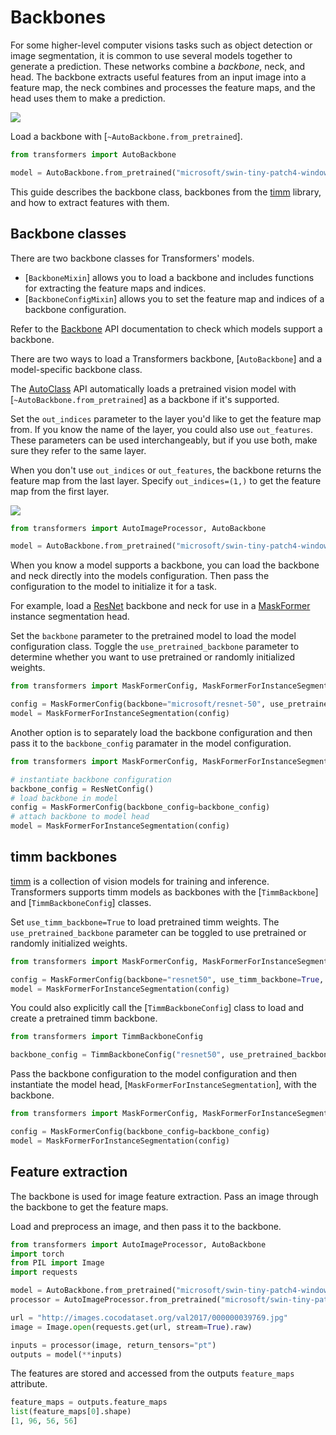 <!--Copyright 2024 The HuggingFace Team. All rights reserved.

Licensed under the Apache License, Version 2.0 (the "License"); you may not use this file except in compliance with
the License. You may obtain a copy of the License at

http://www.apache.org/licenses/LICENSE-2.0

Unless required by applicable law or agreed to in writing, software distributed under the License is distributed on
an "AS IS" BASIS, WITHOUT WARRANTIES OR CONDITIONS OF ANY KIND, either express or implied. See the License for the
specific language governing permissions and limitations under the License.

⚠️ Note that this file is in Markdown but contain specific syntax for our doc-builder (similar to MDX) that may not be
rendered properly in your Markdown viewer.

-->

# Backbones

For some higher-level computer visions tasks such as object detection or image segmentation, it is common to use several models together to generate a prediction. These networks combine a *backbone*, neck, and head. The backbone extracts useful features from an input image into a feature map, the neck combines and processes the feature maps, and the head uses them to make a prediction.

<div class="flex justify-center">
    <img src="https://huggingface.co/datasets/huggingface/documentation-images/resolve/main/transformers/Backbone.png"/>
</div>

Load a backbone with [`~AutoBackbone.from_pretrained`].

```py
from transformers import AutoBackbone

model = AutoBackbone.from_pretrained("microsoft/swin-tiny-patch4-window7-224", out_indices=(1,))
```

This guide describes the backbone class, backbones from the [timm](https://hf.co/docs/timm/index) library, and how to extract features with them.

## Backbone classes

There are two backbone classes for Transformers' models.

- [`BackboneMixin`] allows you to load a backbone and includes functions for extracting the feature maps and indices.
- [`BackboneConfigMixin`] allows you to set the feature map and indices of a backbone configuration.

Refer to the [Backbone](./main_classes/backbones) API documentation to check which models support a backbone.

There are two ways to load a Transformers backbone, [`AutoBackbone`] and a model-specific backbone class.

<hfoptions id="backbone-classes">
<hfoption id="AutoBackbone">

The [AutoClass](./model_doc/auto) API automatically loads a pretrained vision model with [`~AutoBackbone.from_pretrained`] as a backbone if it's supported.

Set the `out_indices` parameter to the layer you'd like to get the feature map from. If you know the name of the layer, you could also use `out_features`. These parameters can be used interchangeably, but if you use both, make sure they refer to the same layer.

When you don't use `out_indices` or `out_features`, the backbone returns the feature map from the last layer. Specify `out_indices=(1,)` to get the feature map from the first layer.

<div class="flex justify-center">
    <img src="https://huggingface.co/datasets/huggingface/documentation-images/resolve/main/transformers/Swin%20Stage%201.png"/>
</div>

```py
from transformers import AutoImageProcessor, AutoBackbone

model = AutoBackbone.from_pretrained("microsoft/swin-tiny-patch4-window7-224", out_indices=(1,))
```

</hfoption>
<hfoption id="model-specific backbone">

When you know a model supports a backbone, you can load the backbone and neck directly into the models configuration. Then pass the configuration to the model to initialize it for a task.

For example, load a [ResNet](./model_doc/resnet) backbone and neck for use in a [MaskFormer](./model_doc/maskformer) instance segmentation head.

Set the `backbone` parameter to the pretrained model to load the model configuration class. Toggle the `use_pretrained_backbone` parameter to determine whether you want to use pretrained or randomly initialized weights.

```py
from transformers import MaskFormerConfig, MaskFormerForInstanceSegmentation

config = MaskFormerConfig(backbone="microsoft/resnet-50", use_pretrained_backbone=True)
model = MaskFormerForInstanceSegmentation(config)
```

Another option is to separately load the backbone configuration and then pass it to the `backbone_config` paramater in the model configuration.

```py
from transformers import MaskFormerConfig, MaskFormerForInstanceSegmentation, ResNetConfig

# instantiate backbone configuration
backbone_config = ResNetConfig()
# load backbone in model
config = MaskFormerConfig(backbone_config=backbone_config)
# attach backbone to model head
model = MaskFormerForInstanceSegmentation(config)
```

## timm backbones

[timm](https://hf.co/docs/timm/index) is a collection of vision models for training and inference. Transformers supports timm models as backbones with the [`TimmBackbone`] and [`TimmBackboneConfig`] classes.

Set `use_timm_backbone=True` to load pretrained timm weights. The `use_pretrained_backbone` parameter can be toggled to use pretrained or randomly initialized weights.

```py
from transformers import MaskFormerConfig, MaskFormerForInstanceSegmentation

config = MaskFormerConfig(backbone="resnet50", use_timm_backbone=True, use_pretrained_backbone=True)
model = MaskFormerForInstanceSegmentation(config)
```

You could also explicitly call the [`TimmBackboneConfig`] class to load and create a pretrained timm backbone.

```py
from transformers import TimmBackboneConfig

backbone_config = TimmBackboneConfig("resnet50", use_pretrained_backbone=True)
```

Pass the backbone configuration to the model configuration and then instantiate the model head, [`MaskFormerForInstanceSegmentation`], with the backbone.

```py
from transformers import MaskFormerConfig, MaskFormerForInstanceSegmentation

config = MaskFormerConfig(backbone_config=backbone_config)
model = MaskFormerForInstanceSegmentation(config)
```

## Feature extraction

The backbone is used for image feature extraction. Pass an image through the backbone to get the feature maps.

Load and preprocess an image, and then pass it to the backbone.

```py
from transformers import AutoImageProcessor, AutoBackbone
import torch
from PIL import Image
import requests

model = AutoBackbone.from_pretrained("microsoft/swin-tiny-patch4-window7-224", out_indices=(1,))
processor = AutoImageProcessor.from_pretrained("microsoft/swin-tiny-patch4-window7-224")

url = "http://images.cocodataset.org/val2017/000000039769.jpg"
image = Image.open(requests.get(url, stream=True).raw)

inputs = processor(image, return_tensors="pt")
outputs = model(**inputs)
```

The features are stored and accessed from the outputs `feature_maps` attribute.

```py
feature_maps = outputs.feature_maps
list(feature_maps[0].shape)
[1, 96, 56, 56]
```
